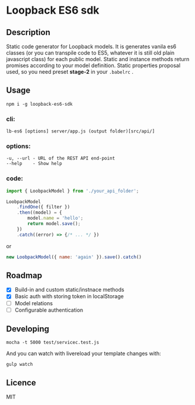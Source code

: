 # Loopback ES6 sdk

## Description

Static code generator for Loopback models. It is generates vanila es6 classes (or you can transpile code to ES5, whatever it is still old plain javascript class) for each public model. Static and instance methods return promises according to your model definition. Static properties proposal used, so you need preset **stage-2** in your `.babelrc` .

## Usage

`npm i -g loopback-es6-sdk`

### cli: 
`lb-es6 [options] server/app.js (output folder)[src/api/]`

### options:
    -u, --url - URL of the REST API end-point
    --help    - Show help
### code:
```javascript
import { LoobpackModel } from './your_api_folder';

LoobpackModel
    .findOne({ filter })
    .then((model) = { 
        model.name = 'hello';
        return model.save();
    })
    .catch((error) => {/* ... */ })
```
or 
```javascript
new LoobpackModel({ name: 'again' }).save().catch()
```
## Roadmap

- [x] Build-in and custom static/instnace methods
- [x] Basic auth with storing token in localStorage
- [ ] Model relations
- [ ] Configurable authentication

## Developing

`mocha -t 5000 test/servicec.test.js`

And you can watch with livereload your template changes with:

`gulp watch`

## Licence

MIT